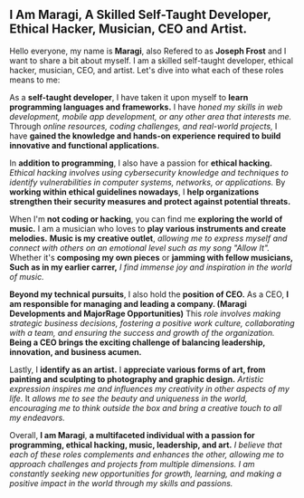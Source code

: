 <!-- MaRa(gi) (C)-->
## I Am Maragi, A Skilled Self-Taught Developer, Ethical Hacker, Musician, CEO and Artist.

Hello everyone,
my name is **Maragi**, also Refered to as **Joseph Frost** and I want to share a bit about myself.
I am a skilled self-taught developer, ethical hacker, musician, CEO, and artist.
Let's dive into what each of these roles means to me:

As a **self-taught developer**, I have taken it upon myself to **learn programming languages and frameworks.**
I have _honed my skills in web development, mobile app development, or any other area that interests me._
Through _online resources, coding challenges, and real-world projects,_ I have **gained the knowledge and hands-on experience required to build innovative and functional applications.**

In **addition to programming**, I also have a passion for **ethical hacking.**
_Ethical hacking involves using cybersecurity knowledge and techniques to identify vulnerabilities in computer systems, networks, or applications._
By **working within ethical guidelines nowadays**, I **help organizations strengthen their security measures and protect against potential threats.**

When I'm **not coding or hacking**, you can find me **exploring the world of music.**
I am a musician who loves to **play various instruments and create melodies.**
**Music is my creative outlet**, _allowing me to express myself and connect with others on an emotional level such as my song "Allow It"._
Whether it's **composing my own pieces** or **jamming with fellow musicians, Such as in my earlier carrer,** _I find immense joy and inspiration in the world of music._

**Beyond my technical pursuits**, I also hold the **position of CEO.**
As a CEO, **I am responsible for managing and leading a company. (Maragi Developments and MajorRage Opportunities)**
This _role involves making strategic business decisions, fostering a positive work culture, collaborating with a team, and ensuring the success and growth of the organization._
**Being a CEO brings the exciting challenge of balancing leadership, innovation, and business acumen.**

Lastly, I **identify as an artist.**
I **appreciate various forms of art, from painting and sculpting to photography and graphic design.**
_Artistic expression inspires me and influences my creativity in other aspects of my life._
It _allows me to see the beauty and uniqueness in the world, encouraging me to think outside the box and bring a creative touch to all my endeavors._

Overall, **I am Maragi**, **a multifaceted individual with a passion for programming, ethical hacking, music, leadership, and art.**
_I believe that each of these roles complements and enhances the other, allowing me to approach challenges and projects from multiple dimensions.
I am constantly seeking new opportunities for growth, learning, and making a positive impact in the world through my skills and passions._
